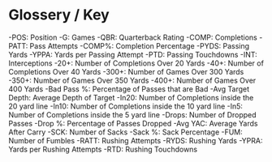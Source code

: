 # Glossery / Key
-POS: Position
-G: Games
-QBR: Quarterback Rating
-COMP: Completions
-PATT: Pass Attempts
-COMP%: Completion Percentage
-PYDS: Passing Yards
-YPPA: Yards per Passing Attempt
-PTD: Passing Touchdowns
-INT: Interceptions
-20+: Number of Completions Over 20 Yards
-40+: Number of Completions Over 40 Yards
-300+: Number of Games Over 300 Yards
-350+: Number of Games Over 350 Yards
-400+: Number of Games Over 400 Yards
-Bad Pass %: Percentage of Passes that are Bad
-Avg Target Depth: Average Depth of Target
-In20: Number of Completions inside the 20 yard line
-In10: Number of Completions inside the 10 yard line
-In5: Number of Completions inside the 5 yard line
-Drops: Number of Dropped Passes
-Drop %: Percentage of Passes Dropped
-Avg YAC: Average Yards After Carry
-SCK: Number of Sacks
-Sack %: Sack Percentage
-FUM: Number of Fumbles
-RATT: Rushing Attempts
-RYDS: Rushing Yards
-YPRA: Yards per Rushing Attempts
-RTD: Rushing Touchdowns
